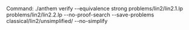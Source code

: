 Command: ./anthem verify --equivalence strong problems/lin2/lin2.1.lp problems/lin2/lin2.2.lp  --no-proof-search --save-problems classical/lin2/unsimplified/ --no-simplify